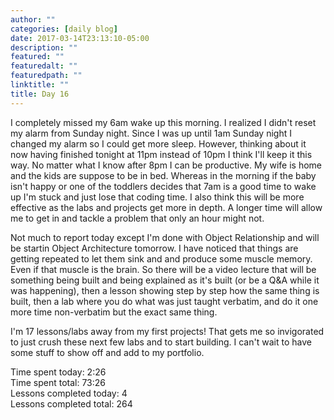 ```yaml
---
author: ""
categories: [daily blog]
date: 2017-03-14T23:13:10-05:00
description: ""
featured: ""
featuredalt: ""
featuredpath: ""
linktitle: ""
title: Day 16
---
```


I completely missed my 6am wake up this morning. I realized I didn't reset my alarm from Sunday night. Since I was up until 1am Sunday night I changed my alarm so I could get more sleep. However, thinking about it now having finished tonight at 11pm instead of 10pm I think I'll keep it this way. No matter what I know after 8pm I can be productive. My wife is home and the kids are suppose to be in bed. Whereas in the morning if the baby isn't happy or one of the toddlers decides that 7am is a good time to wake up I'm stuck and just lose that coding time. I also think this will be more effective as the labs and projects get more in depth. A longer time will allow me to get in and tackle a problem that only an hour might not.

Not much to report today except I'm done with Object Relationship and will be startin Object Architecture tomorrow. I have noticed that things are getting repeated to let them sink and and produce some muscle memory. Even if that muscle is the brain. So there will be a video lecture that will be something being built and being explained as it's built (or be a Q&A while it was happening), then a lesson showing step by step how the same thing is built, then a lab where you do what was just taught verbatim, and do it one more time non-verbatim but the exact same thing.

I'm 17 lessons/labs away from my first projects! That gets me so invigorated to just crush these next few labs and to start building. I can't wait to have some stuff to show off and add to my portfolio.

Time spent today: 2:26  
Time spent total: 73:26  
Lessons completed today: 4  
Lessons completed total: 264
